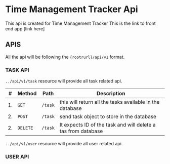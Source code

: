 # Time Management Tracker Api

This api is created for Time Management Tracker
This is the link to front end app [link here]

## APIS

All the api will be following the `{rootrurl}/api/v1` format.

### TASK API

`../api/v1/task` resource will provide all task related api.

| #   | Method   | Path    | Description                                                   |
| --- | -------- | ------- | ------------------------------------------------------------- |
| 1.  | `GET`    | `/task` | this will return all the tasks available in the database      |
| 2.  | `POST`   | `/task` | send task object to store in the database                     |
| 2.  | `DELETE` | `/task` | It expects ID of the task and will delete a tas from database |

`../api/v1/user` resource will provide all user related api.

### USER API
